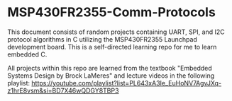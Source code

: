 # MSP430FR2355-Comm-Protocols

This document consists of random projects containing UART, SPI, and I2C protocol algorithms in C utilizing the MSP430FR2355 Launchpad development board. This is a self-directed learning repo for me to learn embedded C. 

All projects within this repo are learned from the textbook "Embedded Systems Design by Brock LaMeres" and lecture videos in the following playlist: https://youtube.com/playlist?list=PL643xA3Ie_EuHoNV7AgvJXq-z1hrE8vsm&si=BD7X46wQDGY8TBP3
